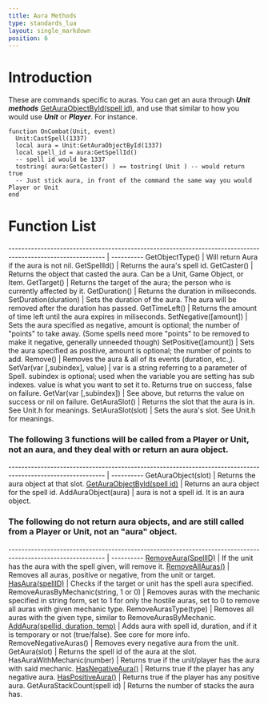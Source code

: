 ```yaml
---
title: Aura Methods
type: standards_lua
layout: single_markdown
position: 6
---
```


# Introduction

These are commands specific to auras. You can get an aura through ***Unit methods*** [GetAuraObjectById(spell id)](/Wiki/docs/standards_sctipts/methods_lua/Unit_Methods/Lua_GetAuraObjectById), and use that similar to how you would use ***Unit*** or ***Player***. For instance.

```
function OnCombat(Unit, event)
  Unit:CastSpell(1337)
  local aura = Unit:GetAuraObjectById(1337)
  local spell_id = aura:GetSpellId()
  -- spell id would be 1337
  tostring( aura:GetCaster() ) == tostring( Unit ) -- would return true
  -- Just stick aura, in front of the command the same way you would Player or Unit
end
```

# Function List

------------------------------------------------------------------------------------------------------------ | ---------- 
GetObjectType()                                                                                              | Will return Aura if the aura is not nil. 
GetSpellId()                                                                                                 | Returns the aura's spell id.
GetCaster()                                                                                                  | Returns the object that casted the aura. Can be a Unit, Game Object, or Item. 
GetTarget()                                                                                                  | Returns the target of the aura; the person who is currently affected by it. 
GetDuration()                                                                                                | Returns the duration in miliseconds.
SetDuration(duration)                                                                                        | Sets the duration of the aura. The aura will be removed after the duration has passed. 
GetTimeLeft()                                                                                                | Returns the amount of time left until the aura expires in miliseconds.
SetNegative([amount])                                                                                        | Sets the aura specified as negative, amount is optional; the number of "points" to take away. (Some spells need more "points" to be removed to make it negative, generally unneeded though)
SetPositive([amount])                                                                                        | Sets the aura specified as positive, amount is optional; the number of points to add. 
Remove()                                                                                                     | Removes the aura & all of its events (duration, etc.,).
SetVar(var [,subindex], value)                                                                               | var is a string referring to a parameter of Spell. subindex is optional; used when the variable you are setting has sub indexes. value is what you want to set it to. Returns true on success, false on failure.
GetVar(var [,subindex])                                                                                      | See above, but returns the value on success or nil on failure.
GetAuraSlot()                                                                                                | Returns the slot that the aura is in. See Unit.h for meanings. 
SetAuraSlot(slot)                                                                                            | Sets the aura's slot. See Unit.h for meanings. 


### The following 3 functions will be called from a Player or Unit, not an aura, and they deal with or return an aura object.

------------------------------------------------------------------------------------------------------------ | ---------- 
GetAuraObject(slot)                                                                                          | Returns the aura object at that slot.
[GetAuraObjectById(spell id)](/Wiki/docs/standards_sctipts/methods_lua/Aura_Methods/Lua_GetAuraObjectById)   | Returns an aura object for the spell id.
AddAuraObject(aura)                                                                                          | aura is not a spell id. It is an aura object.


### The following do not return aura objects, and are still called from a Player or Unit, not an "aura" object. 

------------------------------------------------------------------------------------------------------------ | ---------- 
[RemoveAura(SpellID)](/Wiki/docs/standards_sctipts/methods_lua/Aura_Methods/Lua_RemoveAura)                  | If the unit has the aura with the spell given, will remove it.
[RemoveAllAuras()](/Wiki/docs/standards_sctipts/methods_lua/Aura_Methods/Lua_RemoveAllAuras)                 | Removes all auras, positive or negative, from the unit or target.
[HasAura(spellID)](/Wiki/docs/standards_sctipts/methods_lua/Aura_Methods/Lua_HasAura)                        | Checks if the target or unit has the spell aura specified.
RemoveAurasByMechanic(string, 1 or 0)                                                                        | Removes auras with the mechanic specified in string form, set to 1 for only the hostile auras, set to 0 to remove all auras with given mechanic type.
RemoveAurasType(type)                                                                                        | Removes all auras with the given type, similar to RemoveAurasByMechanic.
[AddAura(spellid, duration, temp)](/Wiki/docs/standards_sctipts/methods_lua/Aura_Methods/Lua_AddAura)        | Adds aura with spell id, duration, and if it is temporary or not (true/false). See core for more info.
RemoveNegativeAuras()                                                                                        | Removes every negative aura from the unit.
GetAura(slot)                                                                                                | Returns the spell id of the aura at the slot. 
HasAuraWithMechanic(number)                                                                                  | Returns true if the unit/player has the aura with said mechanic. 
[HasNegativeAura()](/Wiki/docs/standards_sctipts/methods_lua/Aura_Methods/Lua_HasNegativeAura)               | Returns true if the player has any negative aura. 
[HasPositiveAura()](/Wiki/docs/standards_sctipts/methods_lua/Aura_Methods/Lua_HasPositiveAura)               | Returns true if the player has any positive aura. 
GetAuraStackCount(spell id)                                                                                  | Returns the number of stacks the aura has. 
